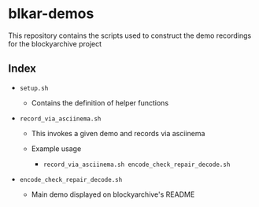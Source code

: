 # blkar-demos

This repository contains the scripts used to construct the demo recordings for the blockyarchive project

## Index

- `setup.sh`

  - Contains the definition of helper functions

- `record_via_asciinema.sh`

  - This invokes a given demo and records via asciinema

  - Example usage

    - `record_via_asciinema.sh encode_check_repair_decode.sh`

- `encode_check_repair_decode.sh`

  - Main demo displayed on blockyarchive's README
